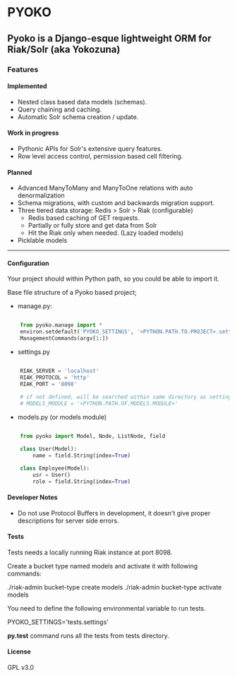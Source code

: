 # PYOKO #


## Pyoko is a Django-esque lightweight ORM for Riak/Solr (aka Yokozuna)  ##

### Features ###

#### Implemented ####
- Nested class based data models (schemas).
- Query chaining and caching.
- Automatic Solr schema creation / update.

#### Work in progress ####
- Pythonic APIs for Solr's extensive query features. 
- Row level access control, permission based cell filtering. 

#### Planned ####
- Advanced ManyToMany and ManyToOne relations with auto denormalization 
- Schema migrations, with custom and backwards migration support.
- Three tiered data storage: Redis > Solr > Riak (configurable)
    - Redis based caching of GET requests.
    - Partially or fully store and get data from Solr
    - Hit the Riak only when needed. (Lazy loaded models)
- Picklable models
---

#### Configuration ####

Your project should within Python path, so you could be able to import it.

Base file structure of a Pyoko based project;

- manage.py:

```python

    from pyoko.manage import *
    environ.setdefault('PYOKO_SETTINGS', '<PYTHON.PATH.TO.PROJECT>.settings')
    ManagementCommands(argv[1:])

```

- settings.py

```python

    RIAK_SERVER = 'localhost'
    RIAK_PROTOCOL = 'http'
    RIAK_PORT = '8098'
    
    # if not defined, will be searched within same directory as settings.py
    # MODELS_MODULE = '<PYTHON.PATH.OF.MODELS.MODULE>'

```

- models.py (or models module)

```python

    from pyoko import Model, Node, ListNode, field

    class User(Model):
        name = field.String(index=True)

    class Employee(Model):
        usr = User()
        role = field.String(index=True)

```

#### Developer Notes ####

- Do not use Protocol Buffers in development, it doesn't give proper descriptions for server side errors.


#### Tests ####

Tests needs a locally running Riak instance at port 8098.

Create a bucket type named models and activate it with following commands:

./riak-admin bucket-type create models
./riak-admin bucket-type activate models

You need to define the following environmental variable to run tests. 

PYOKO_SETTINGS='tests.settings'

**py.test** command runs all the tests from tests directory.

#### License ####

GPL v3.0
